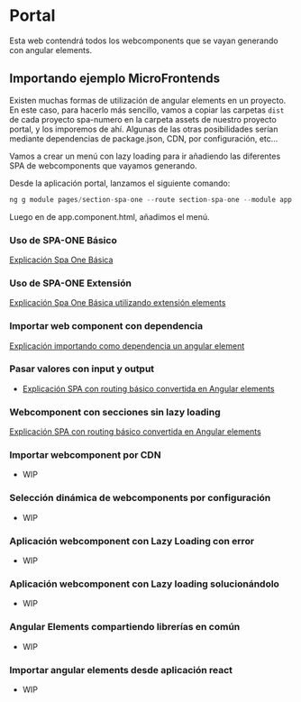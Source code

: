 # Portal

Esta web contendrá todos los webcomponents que se vayan generando con angular elements.

## Importando ejemplo MicroFrontends

Existen muchas formas de utilización de angular elements en un proyecto. En este caso, para hacerlo más sencillo, vamos a copiar las carpetas ```dist``` de cada proyecto spa-numero en la carpeta assets de nuestro proyecto portal, y los imporemos de ahí. Algunas de las otras posibilidades serían mediante dependencias de package.json, CDN, por configuración, etc...

Vamos a crear un menú con lazy loading para ir añadiendo las diferentes SPA de webcomponents que vayamos generando.

Desde la aplicación portal, lanzamos el siguiente comando:

```js
ng g module pages/section-spa-one --route section-spa-one --module app.module
```

Luego en de app.component.html, añadimos el menú.

### Uso de SPA-ONE Básico

[Explicación Spa One Básica](https://github.com/jesuscuesta/angular-elements/blob/doc/portal/portal/readme/spa-one.md)

### Uso de SPA-ONE Extensión

[Explicación Spa One Básica utilizando extensión elements](https://github.com/jesuscuesta/angular-elements/blob/doc/portal/portal/readme/spa-one-ext.md)

### Importar web component con dependencia

[Explicación importando como dependencia un angular element](https://github.com/jesuscuesta/angular-elements/blob/doc/portal/portal/readme/spa-github.md)

### Pasar valores con input y output

- [Explicación SPA con routing básico convertida en Angular elements](https://github.com/jesuscuesta/angular-elements/blob/master/portal/readme/spa-input.md)

### Webcomponent con secciones sin lazy loading

[Explicación SPA con routing básico convertida en Angular elements](https://github.com/jesuscuesta/angular-elements/blob/doc/portal/portal/readme/spa-with-routing.md)

### Importar webcomponent por CDN

- WIP
  
### Selección dinámica de webcomponents por configuración

- WIP
  
### Aplicación webcomponent con Lazy Loading con error

- WIP
  
### Aplicación webcomponent con Lazy loading solucionándolo

- WIP

### Angular Elements compartiendo librerías en común

- WIP
  
### Importar angular elements desde aplicación react

- WIP
